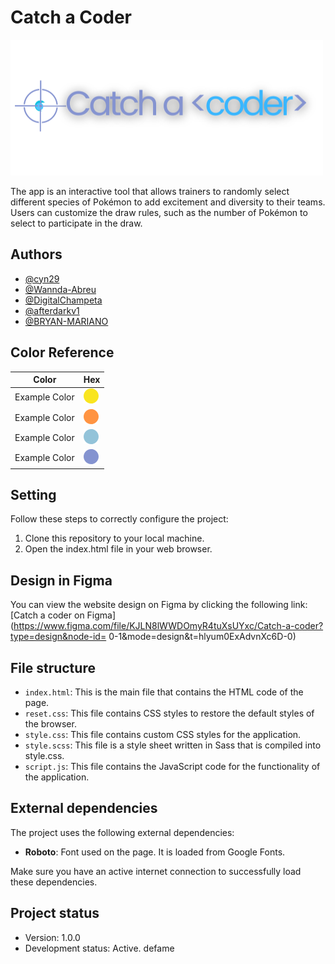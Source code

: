 # Catch a Coder

![Catch a coder's logo](assets/logo-readme.png)

The app is an interactive tool that allows trainers to randomly select different species of Pokémon to add excitement and diversity to their teams. Users can customize the draw rules, such as the number of Pokémon to select to participate in the draw.

## Authors

- [@cyn29](https://github.com/Cyn29)
- [@Wannda-Abreu](https://github.com/Wannda-Abreu)
- [@DigitalChampeta](https://github.com/DigitalChampeta)
- [@afterdarkv1](https://github.com/afterdarkv1)
- [@BRYAN-MARIANO](https://github.com/BRYAN-MARIANO)

## Color Reference

| Color             | Hex                                                                |
| ----------------- | ------------------------------------------------------------------ |
| Example Color | ![#F9E520](/assets/circulo.png)
| Example Color | ![#FF9442](/assets/circulo%20(1).png) 
| Example Color | ![#9DC2D7](/assets/circulo%20(2).png) 
| Example Color | ![#8493D0](/assets/circulo%20(3).png) 


## Setting

Follow these steps to correctly configure the project:

1. Clone this repository to your local machine.
2. Open the index.html file in your web browser.

## Design in Figma

You can view the website design on Figma by clicking the following link: [Catch a coder on Figma](https://www.figma.com/file/KJLN8lWWDOmyR4tuXsUYxc/Catch-a-coder?type=design&node-id= 0-1&mode=design&t=hlyum0ExAdvnXc6D-0)

## File structure

- `index.html`: This is the main file that contains the HTML code of the page.
- `reset.css`: This file contains CSS styles to restore the default styles of the browser.
- `style.css`: This file contains custom CSS styles for the application.
- `style.scss`: This file is a style sheet written in Sass that is compiled into style.css.
- `script.js`: This file contains the JavaScript code for the functionality of the application.

## External dependencies

The project uses the following external dependencies:

- **Roboto**: Font used on the page. It is loaded from Google Fonts.

Make sure you have an active internet connection to successfully load these dependencies.

## Project status

- Version: 1.0.0
- Development status: Active. defame